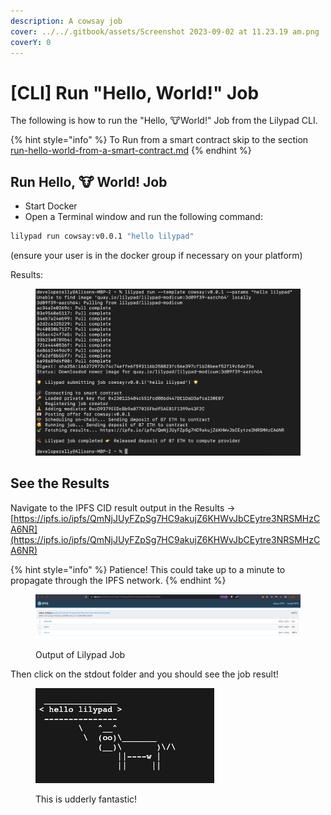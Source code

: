 ```yaml
---
description: A cowsay job
cover: ../../.gitbook/assets/Screenshot 2023-09-02 at 11.23.19 am.png
coverY: 0
---
```


# \[CLI] Run "Hello, World!" Job

The following is how to run the "Hello, :cow:World!" Job from the Lilypad CLI.

{% hint style="info" %}
To Run from a smart contract skip to the section [run-hello-world-from-a-smart-contract.md](run-hello-world-from-a-smart-contract.md "mention")
{% endhint %}

## Run Hello, :cow: World! Job

* Start Docker
* Open a Terminal window and run the following command:

```bash
lilypad run cowsay:v0.0.1 "hello lilypad"
```

(ensure your user is in the docker group if necessary on your platform)

Results:

<figure><img src="../../.gitbook/assets/image (16) (1).png" alt=""><figcaption></figcaption></figure>

## See the Results

Navigate to the IPFS CID result output in the Results -> [https://ipfs.io/ipfs/QmNjJUyFZpSg7HC9akujZ6KHWvJbCEytre3NRSMHzCA6NR](https://ipfs.io/ipfs/QmNjJUyFZpSg7HC9akujZ6KHWvJbCEytre3NRSMHzCA6NR)

{% hint style="info" %}
Patience! This could take up to a minute to propagate through the IPFS network.
{% endhint %}

<div data-full-width="true">

<figure><img src="../../.gitbook/assets/image (11) (1) (1).png" alt=""><figcaption><p>Output of Lilypad Job</p></figcaption></figure>

</div>

Then click on the stdout folder and you should see the job result!

<div data-full-width="false">

<figure><img src="../../.gitbook/assets/image (2) (1) (1).png" alt=""><figcaption><p>This is udderly fantastic!</p></figcaption></figure>

</div>
